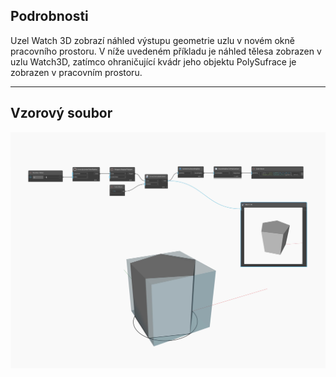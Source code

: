 ## Podrobnosti
Uzel Watch 3D zobrazí náhled výstupu geometrie uzlu v novém okně pracovního prostoru. V níže uvedeném příkladu je náhled tělesa zobrazen v uzlu Watch3D, zatímco ohraničující kvádr jeho objektu PolySufrace je zobrazen v pracovním prostoru.
___
## Vzorový soubor

![Watch 3D](./Watch3DNodeModels.Watch3D_img.jpg)

